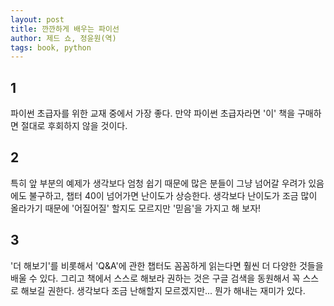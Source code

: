 ```yaml
---
layout: post
title: 깐깐하게 배우는 파이선
author: 제드 쇼, 정윤원(역)
tags: book, python
---
```


## 1
파이썬 초급자를 위한 교재 중에서 가장 좋다. 만약 파이썬 초급자라면 '이' 책을 구매하면 절대로 후회하지 않을 것이다.

## 2
특히 앞 부분의 예제가 생각보다 엄청 쉽기 때문에 많은 분들이 그냥 넘어갈 우려가 있음에도 불구하고, 챕터 40이 넘어가면 난이도가 상승한다. 생각보다 난이도가 조금 많이 올라가기 때문에 '어질어질' 할지도 모르지만 '믿음'을 가지고 해 보자!

## 3
'더 해보기'를 비롯해서 'Q&A'에 관한 챕터도 꼼꼼하게 읽는다면 훨씬 더 다양한 것들을 배울 수 있다. 그리고 책에서 스스로 해보라 권하는 것은 구글 검색을 동원해서 꼭 스스로 해보길 권한다. 생각보다 조금 난해할지 모르겠지만... 뭔가 해내는 재미가 있다.